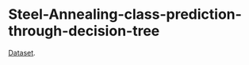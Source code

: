 # Steel-Annealing-class-prediction-through-decision-tree
[Dataset](https://archive.ics.uci.edu/ml/machine-learning-databases/annealing/).
